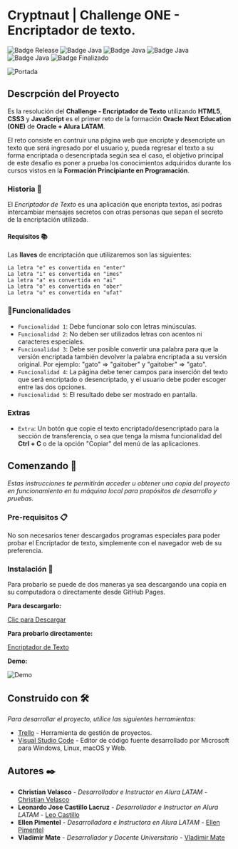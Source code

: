 # Cryptnaut | Challenge ONE - Encriptador de texto.

![Badge Release](https://img.shields.io/badge/Release%20Date:-Marzo-blue)
![Badge Java](https://img.shields.io/badge/HTML5-darkorange)
![Badge Java](https://img.shields.io/badge/CSS3-purple)
![Badge Java](https://img.shields.io/badge/JavaScript-orangered)
![Badge Java](https://img.shields.io/badge/SweetAlert2-red)
![Badge Finalizado](https://img.shields.io/badge/Status:-Finalizado-green)

![Portada](https://raw.githubusercontent.com/mate07/images_system/main/Captura%20de%20pantalla%202024-03-04%20180239.png?token=GHSAT0AAAAAACNL3LTKIOPN33DASR4YP27OZPGNQBA)

## Descrpción del Proyecto

Es la resolución del **Challenge - Encriptador de Texto** utilizando **HTML5**, **CSS3** y **JavaScript** es el primer reto de la formación **Oracle Next Education (ONE)** de **Oracle + Alura LATAM**.

El reto consiste en contruir una página web que encripte y desencripte un texto que será ingresado por el usuario y, pueda regresar el texto a su forma encriptada o desencriptada según sea el caso, el objetivo principal de este desafio es poner a prueba los conocimientos adquiridos durante los cursos vistos en la **Formación Principiante en Programación**.

### Historia 🏦

El _Encriptador de Texto_ es una aplicación que encripta textos, así podras intercambiar mensajes secretos con otras personas que sepan el secreto de la encriptación utilizada.

#### Requisitos 📚

Las **llaves** de encriptación que utilizaremos son las siguientes:

```
La letra "e" es convertida en "enter"
La letra "i" es convertida en "imes"
La letra "a" es convertida en "ai"
La letra "o" es convertida en "ober"
La letra "u" es convertida en "ufat"
```

### :hammer:Funcionalidades

- `Funcionalidad 1`: Debe funcionar solo con letras minúsculas.
- `Funcionalidad 2`: No deben ser utilizados letras con acentos ni caracteres especiales.
- `Funcionalidad 3`: Debe ser posible convertir una palabra para que la versión encriptada también devolver la palabra encriptada a su versión original. Por ejemplo: "gato" => "gaitober" y "gaitober" => "gato".
- `Funcionalidad 4`: La página debe tener campos para inserción del texto que será encriptado o desencriptado, y el usuario debe poder escoger entre las dos opciones.
- `Funcionalidad 5`: El resultado debe ser mostrado en pantalla.

### Extras

- `Extra`: Un botón que copie el texto encriptado/desencriptado para la sección de transferencia, o sea que tenga la misma funcionalidad del **Ctrl + C** o de la opción "Copiar" del menú de las aplicaciones.

## Comenzando 🚀

_Estas instrucciones te permitirán acceder u obtener una copia del proyecto en funcionamiento en tu máquina local para propósitos de desarrollo y pruebas._

### Pre-requisitos 📋

No son necesarios tener descargados programas especiales para poder probar el Encriptador de texto, simplemente con el navegador web de su preferencia.

### Instalación 🔧

Para probarlo se puede de dos maneras ya sea descargando una copia en su computadora o directamente desde GitHub Pages.

**Para descargarlo:**

[Clic para Descargar](https://github.com/mate07/cryptonaut)

**Para probarlo directamente:**

[Encriptador de Texto](https://mate07.github.io/cryptonaut/)

**Demo:**

![Demo](https://raw.githubusercontent.com/mate07/images_system/main/demo-cryptonaut.gif?token=GHSAT0AAAAAACNL3LTKCDBCHEX2DSCXA5P4ZPGNQ7A)

## Construido con 🛠️

_Para desarrollar el proyecto, utilice las siguientes herramientas:_

* [Trello](https://trello.com/es) - Herramienta de gestión de proyectos.
* [Visual Studio Code](https://code.visualstudio.com/) - Editor de código fuente desarrollado por Microsoft para Windows, Linux, macOS y Web.

## Autores ✒️

* **Christian Velasco** - *Desarrollador e Instructor en Alura LATAM* - [Christian Velasco](https://www.linkedin.com/in/christianpva/)
* **Leonardo Jose Castillo Lacruz** - *Desarrollador e Instructor en Alura LATAM* - [Leo Castillo](https://www.linkedin.com/in/leonardo-castillo-4911571a/)
* **Ellen Pimentel** - *Desarrolladora e Instructora en Alura LATAM* - [Ellen Pimentel](https://www.linkedin.com/in/ellen-p-pimentel/)
* **Vladimir Mate** - *Desarrollador y Docente Universitario* - [Vladimir Mate](https://www.linkedin.com/in/matevladimir/)
